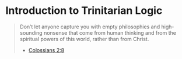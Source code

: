 # Introduction to Trinitarian Logic

> Don’t let anyone capture you with empty philosophies and high-sounding nonsense that come from human thinking and from the spiritual powers of this world, rather than from Christ.
> - [Colossians 2:8](https://www.biblegateway.com/passage/?search=Colossians+2&version=NLT)